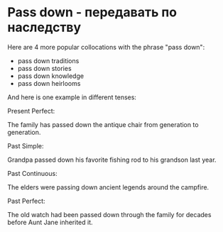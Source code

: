 # Pass down - передавать по наследству




Here are 4 more popular collocations with the phrase "pass down":

- pass down traditions
- pass down stories
- pass down knowledge
- pass down heirlooms

And here is one example in different tenses:

Present Perfect:

The family has passed down the antique chair from generation to generation.

Past Simple:

Grandpa passed down his favorite fishing rod to his grandson last year.

Past Continuous:

The elders were passing down ancient legends around the campfire.

Past Perfect:

The old watch had been passed down through the family for decades before Aunt Jane inherited it.